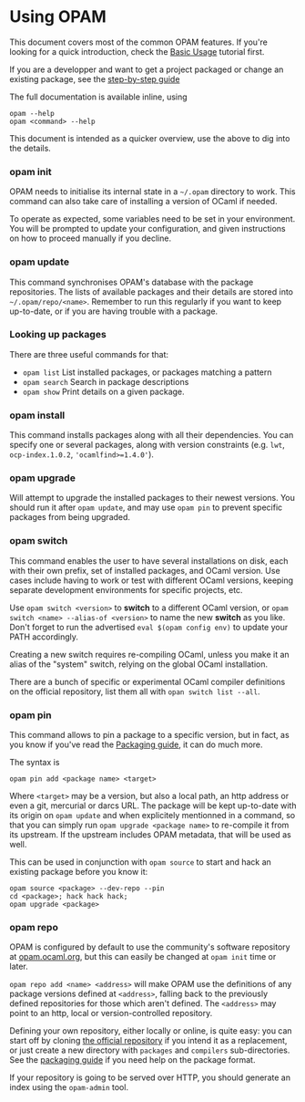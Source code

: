 # Using OPAM

This document covers most of the common OPAM features. If you're looking for a
quick introduction, check the [Basic Usage](Basic_Usage.html) tutorial first.

If you are a developper and want to get a project packaged or change an existing
package, see the [step-by-step guide](Packaging.html)

The full documentation is available inline, using

```
opam --help
opam <command> --help
```

This document is intended as a quicker overview, use the above to dig into the
details.

### opam init

OPAM needs to initialise its internal state in a `~/.opam` directory to work.
This command can also take care of installing a version of OCaml if needed.

To operate as expected, some variables need to be set in your environment. You
will be prompted to update your configuration, and given instructions on how
to proceed manually if you decline.

### opam update

This command synchronises OPAM's database with the package repositories. The
lists of available packages and their details are stored into
`~/.opam/repo/<name>`. Remember to run this regularly if you want to keep
up-to-date, or if you are having trouble with a package.

### Looking up packages

There are three useful commands for that:
* `opam list` List installed packages, or packages matching a pattern
* `opam search` Search in package descriptions
* `opam show` Print details on a given package.

### opam install

This command installs packages along with all their dependencies. You can
specify one or several packages, along with version constraints (e.g. `lwt`,
`ocp-index.1.0.2`, `'ocamlfind>=1.4.0'`).

### opam upgrade

Will attempt to upgrade the installed packages to their newest versions. You
should run it after `opam update`, and may use `opam pin` to prevent specific
packages from being upgraded.

### opam switch

This command enables the user to have several installations on disk, each with
their own prefix, set of installed packages, and OCaml version. Use cases
include having to work or test with different OCaml versions, keeping separate
development environments for specific projects, etc.

Use `opam switch <version>` to __switch__ to a different OCaml version, or `opam
switch <name> --alias-of <version>` to name the new __switch__ as you like. Don't
forget to run the advertised `eval $(opam config env)` to update your PATH
accordingly.

Creating a new switch requires re-compiling OCaml, unless you make it an alias
of the "system" switch, relying on the global OCaml installation.

There are a bunch of specific or experimental OCaml compiler definitions on the
official repository, list them all with `opan switch list --all`.

### opam pin

This command allows to pin a package to a specific version, but in fact, as you
know if you've read the [Packaging guide](Packaging.html), it can do much more.

The syntax is

```
opam pin add <package name> <target>
```

Where `<target>` may be a version, but also a local path, an http address or
even a git, mercurial or darcs URL. The package will be kept up-to-date with its
origin on `opam update` and when explicitely mentionned in a command, so that
you can simply run `opam upgrade <package name>` to re-compile it from its
upstream. If the upstream includes OPAM metadata, that will be used as well.

This can be used in conjunction with `opam source` to start and hack an existing
package before you know it:

```
opam source <package> --dev-repo --pin
cd <package>; hack hack hack;
opam upgrade <package>
```

### opam repo

OPAM is configured by default to use the community's software repository at
[opam.ocaml.org](https://opam.ocaml.org), but this can easily be
changed at `opam init` time or later.

`opam repo add <name> <address>` will make OPAM use the definitions of any
package versions defined at `<address>`, falling back to the previously defined
repositories for those which aren't defined. The `<address>` may point to an
http, local or version-controlled repository.

Defining your own repository, either locally or online, is quite easy: you can
start off by cloning [the official
repository](https://github.com/ocaml/opam-repository) if you intend it as a
replacement, or just create a new directory with `packages` and `compilers`
sub-directories. See the [packaging guide](Packaging.html) if you need help on
the package format.

If your repository is going to be served over HTTP, you should generate an index
using the `opam-admin` tool.
